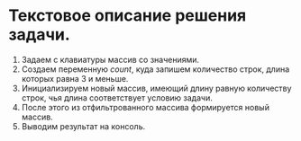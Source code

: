 # Текстовое описание решения задачи.

1. Задаем с клавиатуры массив со значениями. 
2. Создаем переменную *count*, куда запишем количество строк, длина которых равна 3 и меньше.
3. Инициализируем новый массив, имеющий длину равную количеству строк, чья длина соответствует условию задачи.
4. После этого из отфильтрованного массива формируется новый массив.
5. Выводим результат на консоль.
